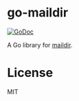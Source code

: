 # go-maildir

[![GoDoc](https://godoc.org/github.com/emersion/go-maildir?status.svg)](https://godoc.org/github.com/emersion/go-maildir)

A Go library for [maildir].

# License

MIT

[maildir]: http://cr.yp.to/proto/maildir.html
